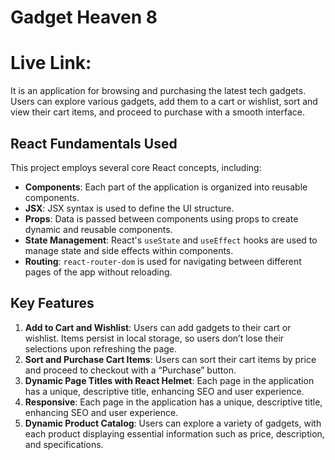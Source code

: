 # Gadget Heaven 8

# Live Link: 

It is an application for browsing and purchasing the latest tech gadgets. Users can explore various gadgets, add them to a cart or wishlist, sort and view their cart items, and proceed to purchase with a smooth interface.

## React Fundamentals Used


This project employs several core React concepts, including:

- **Components**: Each part of the application is organized into reusable components.
- **JSX**: JSX syntax is used to define the UI structure.
- **Props**: Data is passed between components using props to create dynamic and reusable components.
- **State Management**: React's `useState` and `useEffect` hooks are used to manage state and side effects within components.
- **Routing**: `react-router-dom` is used for navigating between different pages of the app without reloading.


## Key Features


1. **Add to Cart and Wishlist**: Users can add gadgets to their cart or wishlist. Items persist in local storage, so users don’t lose their selections upon refreshing the page.
2. **Sort and Purchase Cart Items**: Users can sort their cart items by price and proceed to checkout with a “Purchase” button.
3. **Dynamic Page Titles with React Helmet**: Each page in the application has a unique, descriptive title, enhancing SEO and user experience.
4. **Responsive**: Each page in the application has a unique, descriptive title, enhancing SEO and user experience.
5. **Dynamic Product Catalog**: Users can explore a variety of gadgets, with each product displaying essential information such as price, description, and specifications.

